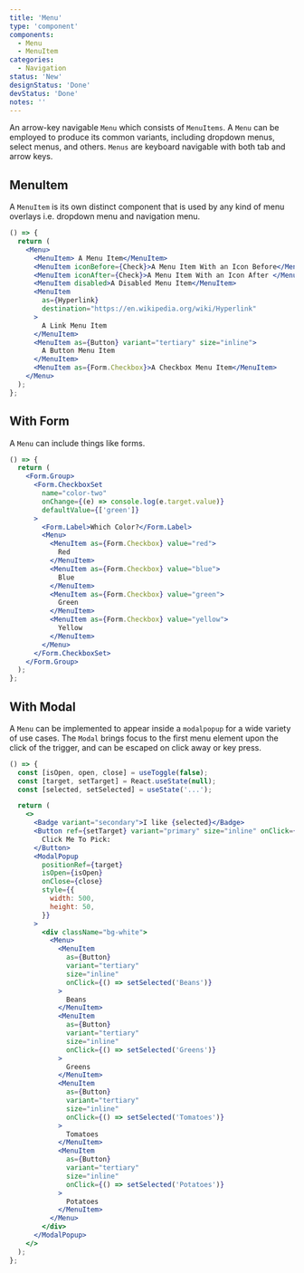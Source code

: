 ```yaml
---
title: 'Menu'
type: 'component'
components:
  - Menu
  - MenuItem
categories:
  - Navigation
status: 'New'
designStatus: 'Done'
devStatus: 'Done'
notes: ''
---
```


An arrow-key navigable `Menu` which consists of `MenuItems`. A `Menu` can be employed to produce its common variants, including dropdown menus, select menus, and others. `Menus` are keyboard navigable with both tab and arrow keys.

## MenuItem

A `MenuItem` is its own distinct component that is used by any kind of menu overlays i.e. dropdown menu and navigation menu.

```jsx live
() => {
  return (
    <Menu>
      <MenuItem> A Menu Item</MenuItem>
      <MenuItem iconBefore={Check}>A Menu Item With an Icon Before</MenuItem>
      <MenuItem iconAfter={Check}>A Menu Item With an Icon After </MenuItem>
      <MenuItem disabled>A Disabled Menu Item</MenuItem>
      <MenuItem
        as={Hyperlink}
        destination="https://en.wikipedia.org/wiki/Hyperlink"
      >
        A Link Menu Item
      </MenuItem>
      <MenuItem as={Button} variant="tertiary" size="inline">
        A Button Menu Item
      </MenuItem>
      <MenuItem as={Form.Checkbox}>A Checkbox Menu Item</MenuItem>
    </Menu>
  );
};
```

## With Form

A `Menu` can include things like forms.

```jsx live
() => {
  return (
    <Form.Group>
      <Form.CheckboxSet
        name="color-two"
        onChange={(e) => console.log(e.target.value)}
        defaultValue={['green']}
      >
        <Form.Label>Which Color?</Form.Label>
        <Menu>
          <MenuItem as={Form.Checkbox} value="red">
            Red
          </MenuItem>
          <MenuItem as={Form.Checkbox} value="blue">
            Blue
          </MenuItem>
          <MenuItem as={Form.Checkbox} value="green">
            Green
          </MenuItem>
          <MenuItem as={Form.Checkbox} value="yellow">
            Yellow
          </MenuItem>
        </Menu>
      </Form.CheckboxSet>
    </Form.Group>
  );
};
```

## With Modal

A `Menu` can be implemented to appear inside a `modalpopup` for a wide variety of use cases. The `Modal` brings focus to the first menu element upon the click of the trigger, and can be escaped on click away or key press.

```jsx live
() => {
  const [isOpen, open, close] = useToggle(false);
  const [target, setTarget] = React.useState(null);
  const [selected, setSelected] = useState('...');

  return (
    <>
      <Badge variant="secondary">I like {selected}</Badge>
      <Button ref={setTarget} variant="primary" size="inline" onClick={open}>
        Click Me To Pick:
      </Button>
      <ModalPopup
        positionRef={target}
        isOpen={isOpen}
        onClose={close}
        style={{
          width: 500,
          height: 50,
        }}
      >
        <div className="bg-white">
          <Menu>
            <MenuItem
              as={Button}
              variant="tertiary"
              size="inline"
              onClick={() => setSelected('Beans')}
            >
              Beans
            </MenuItem>
            <MenuItem
              as={Button}
              variant="tertiary"
              size="inline"
              onClick={() => setSelected('Greens')}
            >
              Greens
            </MenuItem>
            <MenuItem
              as={Button}
              variant="tertiary"
              size="inline"
              onClick={() => setSelected('Tomatoes')}
            >
              Tomatoes
            </MenuItem>
            <MenuItem
              as={Button}
              variant="tertiary"
              size="inline"
              onClick={() => setSelected('Potatoes')}
            >
              Potatoes
            </MenuItem>
          </Menu>
        </div>
      </ModalPopup>
    </>
  );
};
```
